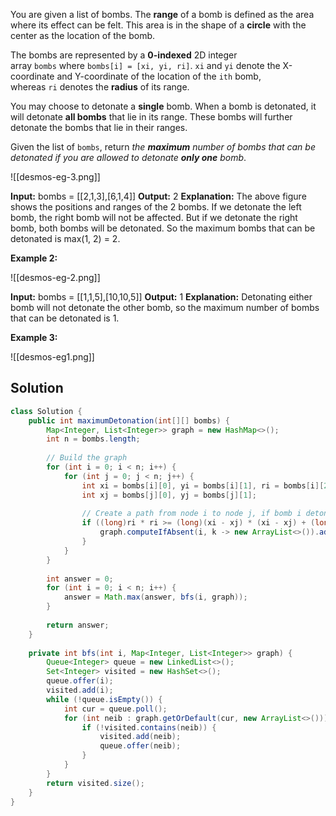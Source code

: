 You are given a list of bombs. The **range** of a bomb is defined as the area where its effect can be felt. This area is in the shape of a **circle** with the center as the location of the bomb.

The bombs are represented by a **0-indexed** 2D integer array `bombs` where `bombs[i] = [xi, yi, ri]`. `xi` and `yi` denote the X-coordinate and Y-coordinate of the location of the `ith` bomb, whereas `ri` denotes the **radius** of its range.

You may choose to detonate a **single** bomb. When a bomb is detonated, it will detonate **all bombs** that lie in its range. These bombs will further detonate the bombs that lie in their ranges.

Given the list of `bombs`, return _the **maximum** number of bombs that can be detonated if you are allowed to detonate **only one** bomb_.

![[desmos-eg-3.png]]

**Input:** bombs = [[2,1,3],[6,1,4]]
**Output:** 2
**Explanation:**
The above figure shows the positions and ranges of the 2 bombs.
If we detonate the left bomb, the right bomb will not be affected.
But if we detonate the right bomb, both bombs will be detonated.
So the maximum bombs that can be detonated is max(1, 2) = 2.

**Example 2:**

![[desmos-eg-2.png]]

**Input:** bombs = [[1,1,5],[10,10,5]]
**Output:** 1
**Explanation:**
Detonating either bomb will not detonate the other bomb, so the maximum number of bombs that can be detonated is 1.

**Example 3:**

![[desmos-eg1.png]]

## Solution

```java
class Solution {
    public int maximumDetonation(int[][] bombs) {
        Map<Integer, List<Integer>> graph = new HashMap<>();
        int n = bombs.length;
        
        // Build the graph
        for (int i = 0; i < n; i++) {
            for (int j = 0; j < n; j++) {
                int xi = bombs[i][0], yi = bombs[i][1], ri = bombs[i][2];
                int xj = bombs[j][0], yj = bombs[j][1];
                
                // Create a path from node i to node j, if bomb i detonates bomb j.
                if ((long)ri * ri >= (long)(xi - xj) * (xi - xj) + (long)(yi - yj) * (yi - yj)) {
                    graph.computeIfAbsent(i, k -> new ArrayList<>()).add(j);
                }
            }
        }
        
        int answer = 0;
        for (int i = 0; i < n; i++) {
            answer = Math.max(answer, bfs(i, graph));
        }
        
        return answer;
    }
    
    private int bfs(int i, Map<Integer, List<Integer>> graph) {
        Queue<Integer> queue = new LinkedList<>();
        Set<Integer> visited = new HashSet<>();
        queue.offer(i);
        visited.add(i);
        while (!queue.isEmpty()) {
            int cur = queue.poll();
            for (int neib : graph.getOrDefault(cur, new ArrayList<>())) {
                if (!visited.contains(neib)) {
                    visited.add(neib);
                    queue.offer(neib);
                }
            }
        }
        return visited.size();
    }
}
```